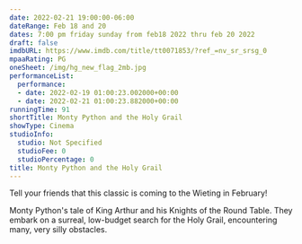 ```yaml
---
date: 2022-02-21 19:00:00-06:00
dateRange: Feb 18 and 20
dates: 7:00 pm friday sunday from feb18 2022 thru feb 20 2022
draft: false
imdbURL: https://www.imdb.com/title/tt0071853/?ref_=nv_sr_srsg_0
mpaaRating: PG
oneSheet: /img/hg_new_flag_2mb.jpg
performanceList:
  performance:
  - date: 2022-02-19 01:00:23.002000+00:00
  - date: 2022-02-21 01:00:23.882000+00:00
runningTime: 91
shortTitle: Monty Python and the Holy Grail
showType: Cinema
studioInfo:
  studio: Not Specified
  studioFee: 0
  studioPercentage: 0
title: Monty Python and the Holy Grail
---
```


Tell your friends that this classic is coming to the Wieting in February!

Monty Python's tale of King Arthur and his Knights of the Round Table. They embark on a surreal, low-budget search for the Holy Grail, encountering many, very silly obstacles.